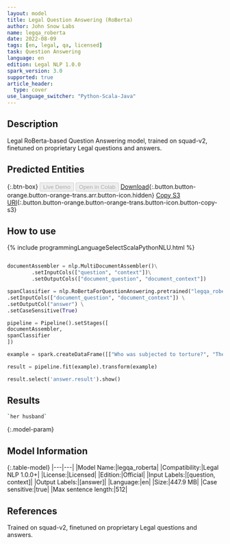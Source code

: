 ```yaml
---
layout: model
title: Legal Question Answering (RoBerta)
author: John Snow Labs
name: legqa_roberta
date: 2022-08-09
tags: [en, legal, qa, licensed]
task: Question Answering
language: en
edition: Legal NLP 1.0.0
spark_version: 3.0
supported: true
article_header:
  type: cover
use_language_switcher: "Python-Scala-Java"
---
```


## Description

Legal RoBerta-based Question Answering model, trained on squad-v2, finetuned on proprietary Legal questions and answers.

## Predicted Entities



{:.btn-box}
<button class="button button-orange" disabled>Live Demo</button>
<button class="button button-orange" disabled>Open in Colab</button>
[Download](https://s3.amazonaws.com/auxdata.johnsnowlabs.com/legal/models/legqa_roberta_en_1.0.0_3.2_1660054617548.zip){:.button.button-orange.button-orange-trans.arr.button-icon.hidden}
[Copy S3 URI](s3://auxdata.johnsnowlabs.com/legal/models/legqa_roberta_en_1.0.0_3.2_1660054617548.zip){:.button.button-orange.button-orange-trans.button-icon.button-copy-s3}

## How to use



<div class="tabs-box" markdown="1">
{% include programmingLanguageSelectScalaPythonNLU.html %}

```python

documentAssembler = nlp.MultiDocumentAssembler()\
        .setInputCols(["question", "context"])\
        .setOutputCols(["document_question", "document_context"])

spanClassifier = nlp.RoBertaForQuestionAnswering.pretrained("legqa_roberta","en", "legal/models") \
.setInputCols(["document_question", "document_context"]) \
.setOutputCol("answer") \
.setCaseSensitive(True)

pipeline = Pipeline().setStages([
documentAssembler,
spanClassifier
])

example = spark.createDataFrame([["Who was subjected to torture?", "The applicant submitted that her husband was subjected to treatment amounting to abuse whilst in the custody of police."]]).toDF("question", "context")

result = pipeline.fit(example).transform(example)

result.select('answer.result').show()
```

</div>

## Results

```bash
`her husband`
```

{:.model-param}
## Model Information

{:.table-model}
|---|---|
|Model Name:|legqa_roberta|
|Compatibility:|Legal NLP 1.0.0+|
|License:|Licensed|
|Edition:|Official|
|Input Labels:|[question, context]|
|Output Labels:|[answer]|
|Language:|en|
|Size:|447.9 MB|
|Case sensitive:|true|
|Max sentence length:|512|

## References

Trained on squad-v2, finetuned on proprietary Legal questions and answers.